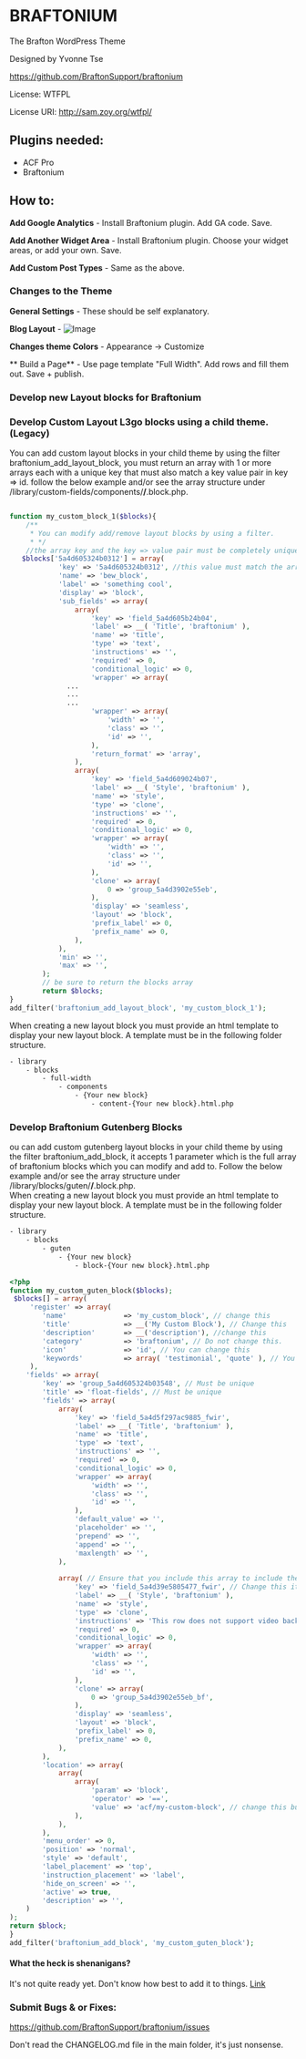 # BRAFTONIUM
The Brafton WordPress Theme

Designed by Yvonne Tse

https://github.com/BraftonSupport/braftonium

License: WTFPL

License URI: http://sam.zoy.org/wtfpl/

## Plugins needed:
- ACF Pro
- Braftonium

## How to:
**Add Google Analytics** - Install Braftonium plugin. Add GA code. Save.

**Add Another Widget Area** - Install Braftonium plugin. Choose your widget areas, or add your own. Save.

**Add Custom Post Types** - Same as the above.

### Changes to the Theme
**General Settings** - These should be self explanatory.

**Blog Layout** - 
![Image](https://raw.githubusercontent.com/BraftonSupport/braftonium/master/library/images/bloglayout.jpg) 

**Changes theme Colors** - Appearance -> Customize

** Build a Page** - Use page template "Full Width". Add rows and fill them out. Save + publish.
### Develop new Layout blocks for Braftonium


### Develop Custom Layout L3go blocks using a child theme. (Legacy)

You can add custom layout blocks in your child theme by using the filter braftonium_add_layout_block, you must return an array with 1 or more arrays each with a unique key that must also match a key value pair in key => id. follow the below example and/or see the array structure under /library/custom-fields/components/**/**.block.php.  

```php

function my_custom_block_1($blocks){
    /**
     * You can modify add/remove layout blocks by using a filter.
     * */
    //the array key and the key => value pair must be completely unique or this block may replace an existing block. 
   $blocks['5a4d605324b0312'] = array( 
            'key' => '5a4d605324b0312', //this value must match the array key just above.
            'name' => 'bew_block',
            'label' => 'something cool',
            'display' => 'block',
            'sub_fields' => array(
                array(
                    'key' => 'field_5a4d605b24b04',
                    'label' => __( 'Title', 'braftonium' ),
                    'name' => 'title',
                    'type' => 'text',
                    'instructions' => '',
                    'required' => 0,
                    'conditional_logic' => 0,
                    'wrapper' => array(
              ...
              ...
              ...
                    'wrapper' => array(
                        'width' => '',
                        'class' => '',
                        'id' => '',
                    ),
                    'return_format' => 'array',
                ),
                array(
                    'key' => 'field_5a4d609024b07',
                    'label' => __( 'Style', 'braftonium' ),
                    'name' => 'style',
                    'type' => 'clone',
                    'instructions' => '',
                    'required' => 0,
                    'conditional_logic' => 0,
                    'wrapper' => array(
                        'width' => '',
                        'class' => '',
                        'id' => '',
                    ),
                    'clone' => array(
                        0 => 'group_5a4d3902e55eb',
                    ),
                    'display' => 'seamless',
                    'layout' => 'block',
                    'prefix_label' => 0,
                    'prefix_name' => 0,
                ),
            ),
            'min' => '',
            'max' => '',
        );
        // be sure to return the blocks array
        return $blocks;
}
add_filter('braftonium_add_layout_block', 'my_custom_block_1');
```
When creating a new layout block you must provide an html template to display your new layout block.  A template must be in the following folder structure.

```bash
- library
    - blocks
        - full-width
            - components
                - {Your new block}
                    - content-{Your new block}.html.php

```

### Develop Braftonium Gutenberg Blocks
ou can add custom gutenberg layout blocks in your child theme by using the filter braftonium_add_block, it accepts 1 parameter which is the full array of braftonium blocks which you can modify and add to. Follow the below example and/or see the array structure under /library/blocks/guten/**/**.block.php.  
When creating a new layout block you must provide an html template to display your new layout block.  A template must be in the following folder structure.

```bash
- library
    - blocks
        - guten
            - {Your new block}
                - block-{Your new block}.html.php

```
```php
<?php 
function my_custom_guten_block($blocks);
 $blocks[] = array(
     'register' => array(
        'name'              => 'my_custom_block', // change this
        'title'             => __('My Custom Block'), // Change this
        'description'       => __('description'), //change this
        'category'          => 'braftonium', // Do not change this.
        'icon'              => 'id', // You can change this
        'keywords'          => array( 'testimonial', 'quote' ), // You should change this
     ),
    'fields' => array(
        'key' => 'group_5a4d605324b03548', // Must be unique
        'title' => 'float-fields', // Must be unique
        'fields' => array(
            array(
                'key' => 'field_5a4d5f297ac9885_fwir',
                'label' => __( 'Title', 'braftonium' ),
                'name' => 'title',
                'type' => 'text',
                'instructions' => '',
                'required' => 0,
                'conditional_logic' => 0,
                'wrapper' => array(
                    'width' => '',
                    'class' => '',
                    'id' => '',
                ),
                'default_value' => '',
                'placeholder' => '',
                'prepend' => '',
                'append' => '',
                'maxlength' => '',
            ),
            
            array( // Ensure that you include this array to include the styles fields
                'key' => 'field_5a4d39e5805477_fwir', // Change this it needs to be unique but change nothing else.
                'label' => __( 'Style', 'braftonium' ),
                'name' => 'style',
                'type' => 'clone',
                'instructions' => 'This row does not support video backgrounds',
                'required' => 0,
                'conditional_logic' => 0,
                'wrapper' => array(
                    'width' => '',
                    'class' => '',
                    'id' => '',
                ),
                'clone' => array(
                    0 => 'group_5a4d3902e55eb_bf',
                ),
                'display' => 'seamless',
                'layout' => 'block',
                'prefix_label' => 0,
                'prefix_name' => 0,
            ),
        ),
        'location' => array(
            array(
                array(
                    'param' => 'block',
                    'operator' => '==',
                    'value' => 'acf/my-custom-block', // change this but leave acf/ intact
                ),
            ),
        ),
        'menu_order' => 0,
        'position' => 'normal',
        'style' => 'default',
        'label_placement' => 'top',
        'instruction_placement' => 'label',
        'hide_on_screen' => '',
        'active' => true,
        'description' => '',
    )
);
return $block;
}
add_filter('braftonium_add_block', 'my_custom_guten_block');
```
#### What the heck is **shenanigans**?
It's not quite ready yet. Don't know how best to add it to things. [Link](http://kristofferandreasen.github.io/wickedCSS/documentation.html)

### Submit Bugs & or Fixes:
https://github.com/BraftonSupport/braftonium/issues

Don't read the CHANGELOG.md file in the main folder, it's just nonsense.